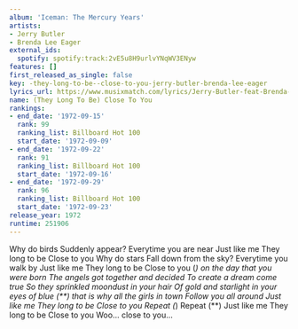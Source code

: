 ```yaml
---
album: 'Iceman: The Mercury Years'
artists:
- Jerry Butler
- Brenda Lee Eager
external_ids:
  spotify: spotify:track:2vE5u8H9urlvYNqWV3ENyw
features: []
first_released_as_single: false
key: -they-long-to-be--close-to-you-jerry-butler-brenda-lee-eager
lyrics_url: https://www.musixmatch.com/lyrics/Jerry-Butler-feat-Brenda-Lee-Eager/They-Long-To-Be-Close-To-You
name: (They Long To Be) Close To You
rankings:
- end_date: '1972-09-15'
  rank: 99
  ranking_list: Billboard Hot 100
  start_date: '1972-09-09'
- end_date: '1972-09-22'
  rank: 91
  ranking_list: Billboard Hot 100
  start_date: '1972-09-16'
- end_date: '1972-09-29'
  rank: 96
  ranking_list: Billboard Hot 100
  start_date: '1972-09-23'
release_year: 1972
runtime: 251906
---
```

Why do birds
Suddenly appear?
Everytime you are near
Just like me
They long to be
Close to you
Why do stars
Fall down from the sky?
Everytime you walk by
Just like me
They long to be
Close to you
(*) on the day that you were born
The angels got together and decided
To create a dream come true
So they sprinkled moondust in your hair
Of gold and starlight in your eyes of blue
(**) that is why all the girls in town
Follow you all around
Just like me
They long to be
Close to you
Repeat (*)
Repeat (**)
Just like me
They long to be
Close to you
Woo... close to you...
